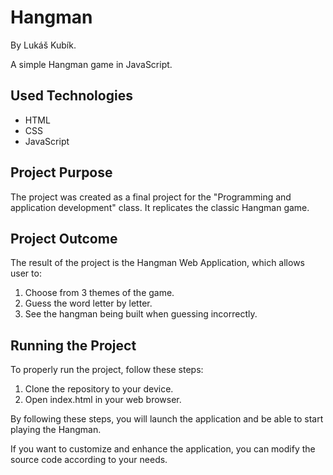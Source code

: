 # Hangman

By Lukáš Kubík.

A simple Hangman game in JavaScript.

## Used Technologies

- HTML
- CSS
- JavaScript

## Project Purpose

The project was created as a final project for the "Programming and application development" class. It replicates the classic Hangman game.

## Project Outcome

The result of the project is the Hangman Web Application, which allows user to:

1. Choose from 3 themes of the game.
2. Guess the word letter by letter.
3. See the hangman being built when guessing incorrectly.

## Running the Project

To properly run the project, follow these steps:

1. Clone the repository to your device.
2. Open index.html in your web browser.

By following these steps, you will launch the application and be able to start playing the Hangman.

If you want to customize and enhance the application, you can modify the source code according to your needs.
